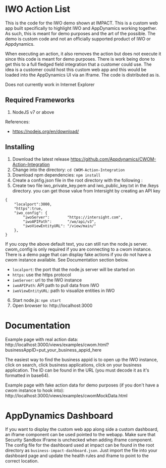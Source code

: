 
# IWO Action List
This is the code for the IWO demo shown at IMPACT.  This is a custom web app built specifically to highlight IWO and AppDynamics working together.  As such, this is meant for demo purposes and the art of the possible. The demo is custom code and not an officially supported product of IWO or Appdynamics. 

When executing an action, it also removes the action but does not execute it since this code is meant for demo purposes.  There is work being done to get this to a full fledged field integration that a customer could use. The idea is a customer could host this custom web app and this would be loaded into the AppDynamics UI via an Iframe. The code is distributed as is.  

Does not currently work in Internet Explorer

## Required Frameworks

1. NodeJS v7 or above

References:

* <https://nodejs.org/en/download/>


## Installing

1. Download the latest release <https://github.com/Appdynamics/CWOM-Action-Integration>
1. Change into the directory: `cd CWOM-Action-Integration`
1. Download npm dependencies: `npm install`
1. Create a config.json file in the root directory with the following :
1. Create two file iwo_private_key.pem and iwo_public_key.txt in the /keys directory. you can get those value from Intersight by creating an API key

```
{
	"localport":3000,
    "https":true,
	"iwo_config": {
		"iwoServer": 		"https://intersight.com",
		"iwoAPIPath": 		"/wo/api/v3",
		"iwoViewEntityURL": "/view/main/"
	},
}
```

If you copy the above default text, you can still run the node.js server. cwom_config is only required if you are connecting to a cwom instance. There is a demo page that can display fake actions if you do not have a cwom instance available. See Documentation section below.

* `localport`: the port that the node.js server will be started on
* `https`: use the https protocol
* `iwoServer`: url to the IWO instance
* `iwoAPIPath`: API path to pull data from IWO
* `iwoViewEntityURL`: path to visualize entities in IWO


6. Start node.js: `npm start`
7. Open browser to:
   http://localhost:3000
   



# Documentation
Example page with real action data: http://localhost:3000/views/examples/cwom.html?businessAppID=put_your_business_appid_here

The easiest way to find the business appid is to open up the IWO instance, click on search, click business applications, click on your business application.  The ID can be found in the URL (you must decode it as it's formatted in base64).  

Example page with fake action data for demo purposes (if you don't have a cwom instance to hook into): http://localhost:3000/views/examples/cwomMockData.html

# AppDynamics Dashboard
If you want to display the custom web app along side a custom dashboard, an iframe component can be used pointed to the webapp.  Make sure that Security Sandbox IFrame is unchecked when adding iframe component. The config file for the dashboard used at impact can be found in the root directory as `business-impact-dashboard.json`.  Just import the file into your dashboard page and update the health rules and iframe to point to the correct location.


